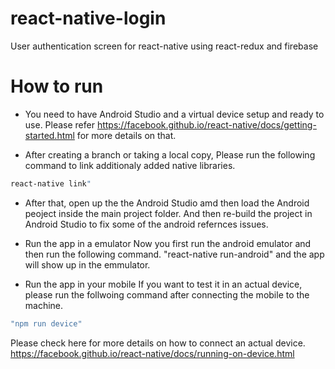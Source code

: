# react-native-login
User authentication screen for react-native using react-redux and firebase

# How to run

- You need to have Android Studio and a virtual device setup and ready to use.
Please refer https://facebook.github.io/react-native/docs/getting-started.html for more details on that.

- After creating a branch or taking a local copy, Please run the following command to link additionaly added native libraries.  
```sh
react-native link"
```

- After that, open up the the Android Studio amd then load the Android peoject inside the main project folder.
And then re-build the project in Android Studio to fix some of the android refernces issues.

- Run the app in a emulator
Now you first run the android emulator and then run the following command.
"react-native run-android" and the app will show up in the emmulator. 

- Run the app in your mobile 
If you want to test it in an actual device, please run the follwoing command after connecting the mobile to the machine.
```sh
"npm run device"
```
Please check here for more details on how to connect an actual device.
https://facebook.github.io/react-native/docs/running-on-device.html

